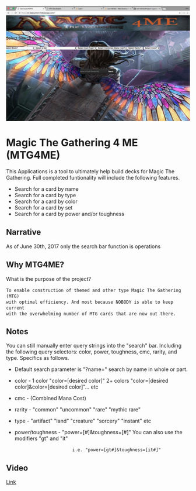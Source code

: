 
![Image](https://github.com/levi-holmes/Project1-quarter1-/blob/master/images/Screen%20Shot%202017-06-30%20at%202.01.16%20PM.png)

# Magic The Gathering 4 ME (MTG4ME)

This Applications is a tool to ultimately help build decks for Magic The Gathering. Full completed funtionality will include the following features.

- Search for a card by name
- Search for a card by type
- Search for a card by color
- Search for a card by set
- Search for a card by power and/or toughness

## Narrative

As of June 30th, 2017 only the search bar function is operations  

## Why MTG4ME?
What is the purpose of the project?

```
To enable construction of themed and other type Magic The Gathering (MTG)
with optimal efficiency. And most because NOBODY is able to keep current
with the overwhelming number of MTG cards that are now out there.
```


## Notes

You can still manually enter query strings into the "search" bar. Including the following query selectors: color, power, toughness, cmc, rarity, and type. Specifics as follows.

- Default search parameter is "?name=" search by name in whole or part.
- color -
		1 color "color=[desired color]"
		2+ colors "color=[desired color]&color=[desired color]"... etc
- cmc - (Combined Mana Cost)

- rarity - 	"common"
						"uncommon"
						"rare"
						"mythic rare"

-	type -		"artifact"
						"land"
						"creature"
						"sorcery"
						"instant"
										etc
- power/toughness -
						"power=[#]&toughness=[#]"
							You can also use the modifiers "gt" and "it"

							i.e. "power=[gt#]&toughness=[it#]"

## Video

[Link](https://vimeo.com/223834851)
